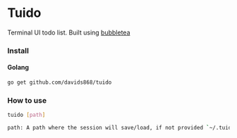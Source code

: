 # Tuido
Terminal UI todo list. Built using [bubbletea](https://github.com/charmbracelet/bubbletea)

### Install

#### Golang

```bash
go get github.com/davids868/tuido
```

### How to use

```bash
tuido [path]

path: A path where the session will save/load, if not provided `~/.tuido/todos` will be used.
 ```
